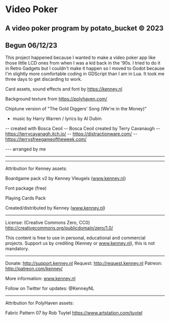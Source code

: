 # Video Poker
A video poker program by potato_bucket © 2023
------------------------------
Begun 06/12/23
------------------------------
This project happened because I wanted to make a video poker app like those little LCD ones from when I was a kid back in the '90s. I tried to do it in Retro Gadgets but I couldn't make it happen so I moved to Godot because I'm slightly more comfortable coding in GDScript than I am in Lua. It took me three days to get discarding to work.

Card assets, sound effects and font by https://kenney.nl

Background texture from https://polyhaven.com/

Chiptune version of "The Gold Diggers' Song (We're in the Money)"
- music by Harry Warren / lyrics by Al Dubin

-- created with Bosca Ceoil
-- Bosca Ceoil created by Terry Cavanaugh
-- https://terrycavanagh.itch.io/
-- https://distractionware.com/
-- https://terrysfreegameoftheweek.com/

--- arranged by me


------------------------------
------------------------------
Attribution for Kenney assets:

Boardgame pack v2 by Kenney Vleugels (www.kenney.nl)

Font package (free)

Playing Cards Pack

Created/distributed by Kenney (www.kenney.nl)

------------------------------

License: (Creative Commons Zero, CC0)
http://creativecommons.org/publicdomain/zero/1.0/

This content is free to use in personal, educational and commercial projects.
Support us by crediting (Kenney or www.kenney.nl), this is not mandatory.

------------------------------

Donate:   http://support.kenney.nl
Request:  http://request.kenney.nl
Patreon:  http://patreon.com/kenney/

More information:
www.kenney.nl

Follow on Twitter for updates:
@KenneyNL

------------------------------
Attribution for PolyHaven assets:

Fabric Pattern 07 by Rob Tuytel
https://www.artstation.com/tuytel
